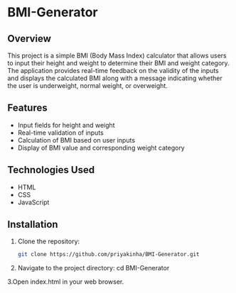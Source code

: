 # BMI-Generator

## Overview
This project is a simple BMI (Body Mass Index) calculator that allows users to input their height and weight to determine their BMI and weight category. The application provides real-time feedback on the validity of the inputs and displays the calculated BMI along with a message indicating whether the user is underweight, normal weight, or overweight.

## Features
- Input fields for height and weight
- Real-time validation of inputs
- Calculation of BMI based on user inputs
- Display of BMI value and corresponding weight category

## Technologies Used
- HTML
- CSS
- JavaScript

## Installation
1. Clone the repository:
   ```bash
   git clone https://github.com/priyakinha/BMI-Generator.git
   
2. Navigate to the project directory:
      cd BMI-Generator
   
3.Open index.html in your web browser.
